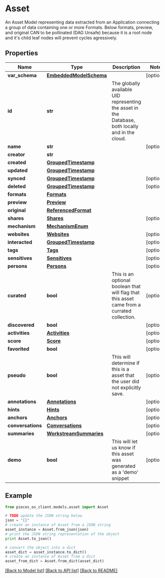 # Asset

An Asset Model representing data extracted from an Application connecting a group of data containing one or more Formats.  Below formats, preview, and original CAN to be pollinated (DAG Unsafe) because it is a root node and it's child leaf nodes will prevent cycles agressively.

## Properties
Name | Type | Description | Notes
------------ | ------------- | ------------- | -------------
**var_schema** | [**EmbeddedModelSchema**](EmbeddedModelSchema.md) |  | [optional] 
**id** | **str** | The globally available UID representing the asset in the Database, both locally and in the cloud. | 
**name** | **str** |  | [optional] 
**creator** | **str** |  | 
**created** | [**GroupedTimestamp**](GroupedTimestamp.md) |  | 
**updated** | [**GroupedTimestamp**](GroupedTimestamp.md) |  | 
**synced** | [**GroupedTimestamp**](GroupedTimestamp.md) |  | [optional] 
**deleted** | [**GroupedTimestamp**](GroupedTimestamp.md) |  | [optional] 
**formats** | [**Formats**](Formats.md) |  | 
**preview** | [**Preview**](Preview.md) |  | 
**original** | [**ReferencedFormat**](ReferencedFormat.md) |  | 
**shares** | [**Shares**](Shares.md) |  | [optional] 
**mechanism** | [**MechanismEnum**](MechanismEnum.md) |  | 
**websites** | [**Websites**](Websites.md) |  | [optional] 
**interacted** | [**GroupedTimestamp**](GroupedTimestamp.md) |  | [optional] 
**tags** | [**Tags**](Tags.md) |  | [optional] 
**sensitives** | [**Sensitives**](Sensitives.md) |  | [optional] 
**persons** | [**Persons**](Persons.md) |  | [optional] 
**curated** | **bool** | This is an optional boolean that will flag that this asset came from a currated collection. | [optional] 
**discovered** | **bool** |  | [optional] 
**activities** | [**Activities**](Activities.md) |  | [optional] 
**score** | [**Score**](Score.md) |  | [optional] 
**favorited** | **bool** |  | [optional] 
**pseudo** | **bool** | This will determine if this is a asset that the user did not explicitly save. | [optional] 
**annotations** | [**Annotations**](Annotations.md) |  | [optional] 
**hints** | [**Hints**](Hints.md) |  | [optional] 
**anchors** | [**Anchors**](Anchors.md) |  | [optional] 
**conversations** | [**Conversations**](Conversations.md) |  | [optional] 
**summaries** | [**WorkstreamSummaries**](WorkstreamSummaries.md) |  | [optional] 
**demo** | **bool** | This will let us know if this asset was generated as a &#39;demo&#39; snippet | [optional] 

## Example

```python
from pieces_os_client.models.asset import Asset

# TODO update the JSON string below
json = "{}"
# create an instance of Asset from a JSON string
asset_instance = Asset.from_json(json)
# print the JSON string representation of the object
print Asset.to_json()

# convert the object into a dict
asset_dict = asset_instance.to_dict()
# create an instance of Asset from a dict
asset_from_dict = Asset.from_dict(asset_dict)
```
[[Back to Model list]](../README.md#documentation-for-models) [[Back to API list]](../README.md#documentation-for-api-endpoints) [[Back to README]](../README.md)


